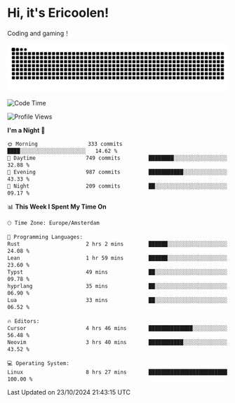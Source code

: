 # Hi, it's Ericoolen!
Coding and gaming！

<picture>
  <source media="(prefers-color-scheme: dark)" srcset="https://raw.githubusercontent.com/Eric-Song-Nop/Eric-Song-Nop/output/github-contribution-grid-snake-dark.svg">
  <source media="(prefers-color-scheme: light)" srcset="https://raw.githubusercontent.com/Eric-Song-Nop/Eric-Song-Nop/output/github-contribution-grid-snake.svg">
  <img alt="github contribution grid snake animation" src="https://raw.githubusercontent.com/Eric-Song-Nop/Eric-Song-Nop/output/github-contribution-grid-snake.svg">
</picture>

<!--START_SECTION:waka-->
![Code Time](http://img.shields.io/badge/Code%20Time-1%2C541%20hrs%204%20mins-blue)

![Profile Views](http://img.shields.io/badge/Profile%20Views-0-blue)

**I'm a Night 🦉** 

```text
🌞 Morning                333 commits         ████░░░░░░░░░░░░░░░░░░░░░   14.62 % 
🌆 Daytime                749 commits         ████████░░░░░░░░░░░░░░░░░   32.88 % 
🌃 Evening                987 commits         ███████████░░░░░░░░░░░░░░   43.33 % 
🌙 Night                  209 commits         ██░░░░░░░░░░░░░░░░░░░░░░░   09.17 % 
```


📊 **This Week I Spent My Time On** 

```text
🕑︎ Time Zone: Europe/Amsterdam

💬 Programming Languages: 
Rust                     2 hrs 2 mins        ██████░░░░░░░░░░░░░░░░░░░   24.08 % 
Lean                     1 hr 59 mins        ██████░░░░░░░░░░░░░░░░░░░   23.60 % 
Typst                    49 mins             ██░░░░░░░░░░░░░░░░░░░░░░░   09.78 % 
hyprlang                 35 mins             ██░░░░░░░░░░░░░░░░░░░░░░░   06.90 % 
Lua                      33 mins             ██░░░░░░░░░░░░░░░░░░░░░░░   06.52 % 

🔥 Editors: 
Cursor                   4 hrs 46 mins       ██████████████░░░░░░░░░░░   56.48 % 
Neovim                   3 hrs 40 mins       ███████████░░░░░░░░░░░░░░   43.52 % 

💻 Operating System: 
Linux                    8 hrs 27 mins       █████████████████████████   100.00 % 
```


 Last Updated on 23/10/2024 21:43:15 UTC
<!--END_SECTION:waka-->
